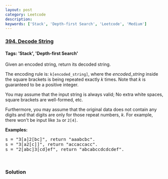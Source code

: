 ```yaml
---
layout: post
category: Leetcode
description: 
keywords: ['Stack', 'Depth-first Search', 'Leetcode', 'Medium']
---
```

### [394. Decode String](https://leetcode.com/problems/decode-string)

#### Tags: 'Stack', 'Depth-first Search'

<div class="content__u3I1 question-content__JfgR"><div><p>Given an encoded string, return its decoded string.</p>
<p>The encoding rule is: <code>k[encoded_string]</code>, where the <i>encoded_string</i> inside the square brackets is being repeated exactly <i>k</i> times. Note that <i>k</i> is guaranteed to be a positive integer.</p>
<p>You may assume that the input string is always valid; No extra white spaces, square brackets are well-formed, etc.</p>
<p>Furthermore, you may assume that the original data does not contain any digits and that digits are only for those repeat numbers, <i>k</i>. For example, there won't be input like <code>3a</code> or <code>2[4]</code>.</p>
<p><b>Examples:</b></p>
<pre>s = "3[a]2[bc]", return "aaabcbc".
s = "3[a2[c]]", return "accaccacc".
s = "2[abc]3[cd]ef", return "abcabccdcdcdef".
</pre>
<p> </p>
</div></div>

### Solution
